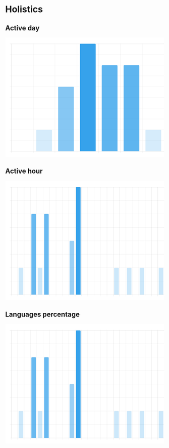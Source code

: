 
  # Holistics

  ## Active day 
  ![Active day](https://github.com/ThaiNguyenGiaBao/PNG/blob/main/completeTask/img/activeDays.png)
  
  ## Active hour
  ![Active hour](https://github.com/ThaiNguyenGiaBao/PNG/blob/main/completeTask/img/activeHours.png)


   ## Languages percentage
  ![Active hour](https://github.com/ThaiNguyenGiaBao/PNG/blob/main/completeTask/img/activeHours.png)
  